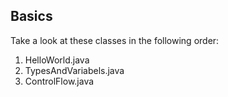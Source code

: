 ## Basics

Take a look at these classes in the following order:

1. HelloWorld.java
2. TypesAndVariabels.java
3. ControlFlow.java